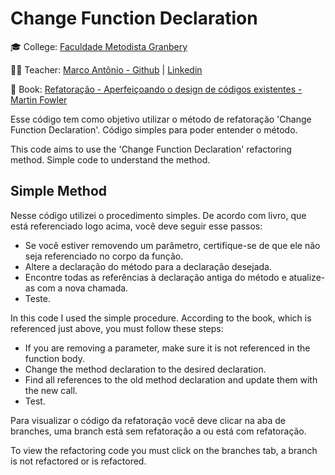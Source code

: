 
# Change Function Declaration

🎓 College: [Faculdade Metodista Granbery](http://granbery.edu.br/)

👨‍🏫 Teacher: [Marco Antônio - Github](https://github.com/marcoaparaujo) | [Linkedin](https://www.linkedin.com/in/marco-ant%C3%B4nio-ara%C3%BAjo/)

📗 Book: [Refatoração - Aperfeiçoando o design de códigos existentes - Martin Fowler](https://www.amazon.com/-/pt/dp/B087N8LKYB/ref=sr_1_1?__mk_pt_BR=%C3%85M%C3%85%C5%BD%C3%95%C3%91&crid=M4T29CCKD30E&keywords=refatora%C3%A7%C3%A3o&qid=1651322207&sprefix=refatora%C3%A7%C3%A3o%2Caps%2C203&sr=8-1)

Esse código tem como objetivo utilizar o método de refatoração 'Change Function Declaration'. Código simples para poder entender o método.

This code aims to use the 'Change Function Declaration' refactoring method. Simple code to understand the method.

## Simple Method

Nesse código utilizei o procedimento simples. De acordo com livro, que está referenciado logo acima, você deve seguir esse passos:

- Se você estiver removendo um parâmetro, certifique-se de que ele não seja referenciado no corpo da função.
- Altere a declaração do método para a declaração desejada.
- Encontre todas as referências à declaração antiga do método e atualize-as  com a nova chamada.
- Teste.

In this code I used the simple procedure. According to the book, which is referenced just above, you must follow these steps:

- If you are removing a parameter, make sure it is not referenced in the function body.
- Change the method declaration to the desired declaration.
- Find all references to the old method declaration and update them with the new call.
- Test.

Para visualizar o código da refatoração você deve clicar na aba de branches, uma branch está sem refatoração a ou está com refatoração.

To view the refactoring code you must click on the branches tab, a branch is not refactored or is refactored.
